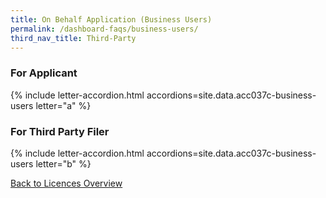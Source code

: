 ```yaml
---
title: On Behalf Application (Business Users)
permalink: /dashboard-faqs/business-users/
third_nav_title: Third-Party
---
```


### For Applicant

{% include letter-accordion.html accordions=site.data.acc037c-business-users letter="a" %}

### For Third Party Filer

{% include letter-accordion.html accordions=site.data.acc037c-business-users letter="b" %}


[Back to Licences Overview](/licences/)